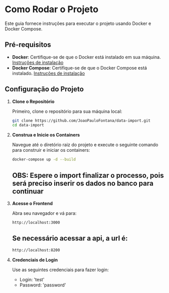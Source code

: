 # Como Rodar o Projeto

Este guia fornece instruções para executar o projeto usando Docker e Docker Compose.

## Pré-requisitos

- **Docker**: Certifique-se de que o Docker está instalado em sua máquina. [Instruções de instalação](https://docs.docker.com/get-docker/)
- **Docker Compose**: Certifique-se de que o Docker Compose está instalado. [Instruções de instalação](https://docs.docker.com/compose/install/)

## Configuração do Projeto

1. **Clone o Repositório**

   Primeiro, clone o repositório para sua máquina local:

   ```bash
   git clone https://github.com/JoaoPauloFontana/data-import.git
   cd data-import

2. **Construa e Inicie os Containers**

   Navegue até o diretório raiz do projeto e execute o seguinte comando para construir e iniciar os containers:

   ```bash
   docker-compose up -d --build
   ```

   ## OBS: Espere o import finalizar o processo, pois será preciso inserir os dados no banco para continuar

3. **Acesse o Frontend**

   Abra seu navegador e vá para:

   ```bash
   http://localhost:3000
   ```

   ## Se necessário acessar a api, a url é:

   ```bash
   http://localhost:8200
   ```

5. **Credenciais de Login**

   Use as seguintes credenciais para fazer login:

   - Login: 'test'
   - Password: 'password'
